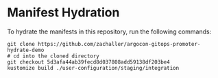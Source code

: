 # Manifest Hydration

To hydrate the manifests in this repository, run the following commands:

```shell
git clone https://github.com/zachaller/argocon-gitops-promoter-hydrate-demo
# cd into the cloned directory
git checkout 5d3afa44ab39fecd8d037808add59138df203be4
kustomize build ./user-configuration/staging/integration
```
